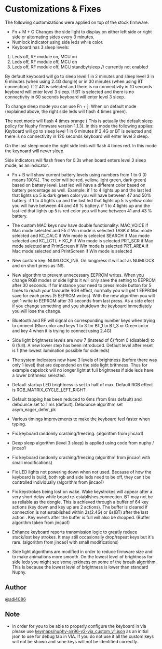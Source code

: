 # Customizations & Fixes

The following customizations were applied on top of the stock firmware. 

-  Fn + M + O Changes the side light to display on either left side or right side or alternating sides every 3 minutes.
-  Numlock indicator using side leds while color.
-  Keyboard has 3 sleep levels: 
  1. Leds off, RF module on, MCU on
  2. Leds off, RF module off, MCU on
  3. Leds off, RF module off, MCU standby/sleep  // currently not enabled 

  By default keyboard will go to sleep level 1 in 2 minutes and sleep level 3 in 6 minutes (when using 2.4G dongle) or in 30 minutes (when using BT connection).
  If 2.4G is selected and there is no connectivity in 10 seconds keyboard will enter level 3 sleep.
  If BT is selected and there is no connectivity in 60 seconds keyboard will enter level 3 sleep.

  To change sleep mode you can use Fn + ]:
  When on default mode (explained above, the right side leds  will flash 4 times green).

  The next mode will flash 4 times orange ( This is actually the default sleep policy for Nuphy firmware version 1.1.3). 
  In this mode the following applies:
  Keyboard will go to sleep level 1 in 6 minutes
  If 2.4G or BT is selected and there is no connectivity in 120 seconds keyboard will enter level 3 sleep.

  On the last sleep mode the right side leds will flash 4 times red.
  In this mode the keyboard will never sleep.

  Side indicators will flash freen for 0.3s when board enters level 3 sleep mode, as an indicator.

-  Fn + B will show current battery levels using numbers from 1 to 0 (0 means 100%). The color will be red, yellow, light green, dark green) based on battery level.
   Last led will have a different color based on battery percentage as well. 
   Example:
   if 1 to 4 lights up and the last led that lights up 5 is dark green color you will have between 47 and 50% battery.
   if 1 to 4 lights up and the last led that lights up 5 is yellow color you will have between 44 and 46 % battery.
   if 1 to 4 lights up and the last led that lights up 5 is red color you will have between 41 and 43 % battery.

-  The custom MAC keys now have double functionality:
    MAC_VOICE if Mac mode selected and F5             if Win mode is selected
    TASK      if Mac mode selected and KC_CALC        if Win mode is selected
    SEARCH    if Mac mode selected and KC_LCTL + KC_F if Win mode is selected
    PRT_SCR   if Mac mode selected and PrintScreen    if Win mode is selected
    PRT_AREA  if Mac mode selected and PrintScreen    if Win mode is selected

-  New custom key: NUMLOCK_INS. On longpress it will act as NUMLOCK and on short press as INS.
-  New algorithm to prevent unnecessary EEPROM writes. When you change RGB modes or side lights it will only save the setting to EEPROM after 30 seconds.
   If for instance your need to press mode button for 5 times to reach your favourite RGB effect, normally you will get 1 EEPROM save for each press (5 EEPROM writes).
   With the new algorithm you will get 1 write to EEPROM after 30 seconds from last press. As a side efect if you change something and you shutdown the keyboard immediately you will lose the change.

-  Bluetooth and RF will signal on corresponding number keys when trying to connect (Blue color and keys 1 to 3 for BT_1 to BT_3 or Green color and key 4 when it is trying to connect using 2.4G)

-  Side light brightness levels are now 7 (instead of 6) from 0 (disabled) to 6 (full). A new lower step has been introduced. Default level after reset is 1 (the lowest ilumination possible for side leds)

-  The system indicators now have 3 levels of brightness (before there was only 1 level) that are dependend on the side light brithness. Thus for example capslock will no longer light at full brightness if side leds have a lower brithness selected.

- Default startup LED brightness is set to half of max. Default RGB effect is RGB_MATRIX_CYCLE_LEFT_RIGHT. 
- Default tapping has been reduced to 6ms (from 8ms default) and debounce set to 1 ms (default). Debounce algorithm set asym_eager_defer_pk
- Various timings improvements to make the keyboard feel faster when typing.
- Fix keyboard randomly crashing/freezing. (algorithm from jincao1)
- Deep sleep algorithm (level 3 sleep) is applied using code from nuphy / jincao1
- Fix keyboard randomly crashing/freezing (algorithm from jincao1 with small modifications)
- Fix LED lights not powering down when not used. Because of how the keyboard is build, both rgb and side leds need to be off, they can't be controlled individually (algorithm from jincao1)
- Fix keystrokes being lost on wake. Wake keystrokes will appear after a very short delay while board re-establishes connection. BT may not be as reliable as the dongle.
  This is achieved through a buffer of 64 key actions (key down and key up are 2 actions). The buffer is cleared if connection is not established within 2s(2.4G) or 6s(BT) after the last action .
  Key events after the buffer is full will also be dropped. (Buffer algorithm taken from jincao1)
- Enhance keyboard reports transmission logic to greatly reduce stuck/lost key strokes. It may still occasionally drop/repeat keys but it's rare. (algorithm from jincao1 with small modifications)
- Side light algorithms are modified in order to reduce firmware size and to make animations more smooth. On the lowest level of brightness for side leds you might see some jerkiness on some of the breath algorithm. This is because the lowest level of brightness is lower than standard Nuphy.

## Author

[@adi4086](https://github.com/adi4086)

## Note

- In order for you to be able to properly configure the keyboard in via please use [keymaps/nuphy-air96-v2-via_custom_v1.json](keymaps/nuphy-air96-v2-via_custom_v1.json) as an initial json to use for debug tab in VIA. If you do not use it all the custom keys will not be shown and sone keys will not be identified correctly.

